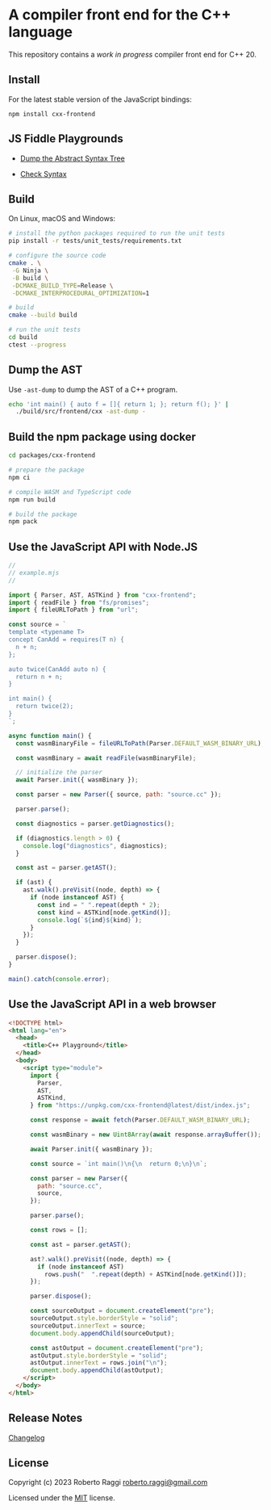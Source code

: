 # A compiler front end for the C++ language

This repository contains a _work in progress_ compiler front end for C++ 20.

## Install

For the latest stable version of the JavaScript bindings:

```
npm install cxx-frontend
```

## JS Fiddle Playgrounds

- [Dump the Abstract Syntax Tree](https://jsfiddle.net/4x9yvw6s)

- [Check Syntax](https://jsfiddle.net/dfeLvy4a)

## Build

On Linux, macOS and Windows:

```sh
# install the python packages required to run the unit tests
pip install -r tests/unit_tests/requirements.txt

# configure the source code
cmake . \
 -G Ninja \
 -B build \
 -DCMAKE_BUILD_TYPE=Release \
 -DCMAKE_INTERPROCEDURAL_OPTIMIZATION=1

# build
cmake --build build

# run the unit tests
cd build
ctest --progress
```

## Dump the AST

Use `-ast-dump` to dump the AST of a C++ program.

```sh
echo 'int main() { auto f = []{ return 1; }; return f(); }' |
  ./build/src/frontend/cxx -ast-dump -
```

## Build the npm package using docker

```sh
cd packages/cxx-frontend

# prepare the package
npm ci

# compile WASM and TypeScript code
npm run build

# build the package
npm pack
```

## Use the JavaScript API with Node.JS

```js
//
// example.mjs
//

import { Parser, AST, ASTKind } from "cxx-frontend";
import { readFile } from "fs/promises";
import { fileURLToPath } from "url";

const source = `
template <typename T>
concept CanAdd = requires(T n) {
  n + n;
};

auto twice(CanAdd auto n) {
  return n + n;
}

int main() {
  return twice(2);
}
`;

async function main() {
  const wasmBinaryFile = fileURLToPath(Parser.DEFAULT_WASM_BINARY_URL);

  const wasmBinary = await readFile(wasmBinaryFile);

  // initialize the parser
  await Parser.init({ wasmBinary });

  const parser = new Parser({ source, path: "source.cc" });

  parser.parse();

  const diagnostics = parser.getDiagnostics();

  if (diagnostics.length > 0) {
    console.log("diagnostics", diagnostics);
  }

  const ast = parser.getAST();

  if (ast) {
    ast.walk().preVisit((node, depth) => {
      if (node instanceof AST) {
        const ind = " ".repeat(depth * 2);
        const kind = ASTKind[node.getKind()];
        console.log(`${ind}${kind}`);
      }
    });
  }

  parser.dispose();
}

main().catch(console.error);
```

## Use the JavaScript API in a web browser

```html
<!DOCTYPE html>
<html lang="en">
  <head>
    <title>C++ Playground</title>
  </head>
  <body>
    <script type="module">
      import {
        Parser,
        AST,
        ASTKind,
      } from "https://unpkg.com/cxx-frontend@latest/dist/index.js";

      const response = await fetch(Parser.DEFAULT_WASM_BINARY_URL);

      const wasmBinary = new Uint8Array(await response.arrayBuffer());

      await Parser.init({ wasmBinary });

      const source = `int main()\n{\n  return 0;\n}\n`;

      const parser = new Parser({
        path: "source.cc",
        source,
      });

      parser.parse();

      const rows = [];

      const ast = parser.getAST();

      ast?.walk().preVisit((node, depth) => {
        if (node instanceof AST)
          rows.push("  ".repeat(depth) + ASTKind[node.getKind()]);
      });

      parser.dispose();

      const sourceOutput = document.createElement("pre");
      sourceOutput.style.borderStyle = "solid";
      sourceOutput.innerText = source;
      document.body.appendChild(sourceOutput);

      const astOutput = document.createElement("pre");
      astOutput.style.borderStyle = "solid";
      astOutput.innerText = rows.join("\n");
      document.body.appendChild(astOutput);
    </script>
  </body>
</html>
```

## Release Notes

[Changelog](CHANGELOG.md)

## License

Copyright (c) 2023 Roberto Raggi roberto.raggi@gmail.com

Licensed under the [MIT](LICENSE) license.
